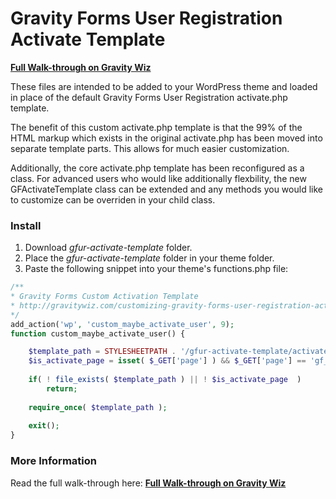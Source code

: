 Gravity Forms User Registration Activate Template
=================================================
**[Full Walk-through on Gravity Wiz](http://gravitywiz.com/2013/02/13/customizing-gravity-forms-user-registration-activation-page)**

These files are intended to be added to your WordPress theme and loaded in place of the default Gravity Forms User Registration activate.php template.

The benefit of this custom activate.php template is that the 99% of the HTML markup which exists in the original activate.php has been moved into separate template parts. This allows for much easier customization. 

Additionally, the core activate.php template has been reconfigured as a class. For advanced users who would like additionally flexbility, the new GFActivateTemplate class can be extended and any methods you would like to customize can be overriden in your child class.

### Install

1. Download *gfur-activate-template* folder.
2. Place the *gfur-activate-template* folder in your theme folder.
3. Paste the following snippet into your theme's functions.php file:
```php
/**
* Gravity Forms Custom Activation Template
* http://gravitywiz.com/customizing-gravity-forms-user-registration-activation-page
*/
add_action('wp', 'custom_maybe_activate_user', 9);
function custom_maybe_activate_user() {

    $template_path = STYLESHEETPATH . '/gfur-activate-template/activate.php';
    $is_activate_page = isset( $_GET['page'] ) && $_GET['page'] == 'gf_activation';
    
    if( ! file_exists( $template_path ) || ! $is_activate_page  )
        return;
    
    require_once( $template_path );
    
    exit();
}
```

### More Information

Read the full walk-through here: **[Full Walk-through on Gravity Wiz](http://gravitywiz.com/2013/02/13/customizing-gravity-forms-user-registration-activation-page)**
